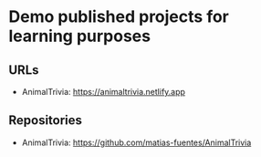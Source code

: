 # Demo published projects for learning purposes

## URLs

-   AnimalTrivia: https://animaltrivia.netlify.app

## Repositories

-   AnimalTrivia: https://github.com/matias-fuentes/AnimalTrivia

